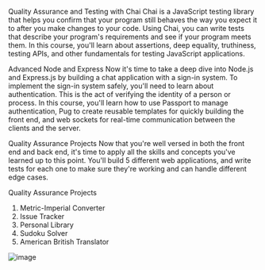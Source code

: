 Quality Assurance and Testing with Chai
Chai is a JavaScript testing library that helps you confirm that your program still behaves the way you expect it to after you make changes to your code.
Using Chai, you can write tests that describe your program's requirements and see if your program meets them.
In this course, you'll learn about assertions, deep equality, truthiness, testing APIs, and other fundamentals for testing JavaScript applications.



Advanced Node and Express
Now it's time to take a deep dive into Node.js and Express.js by building a chat application with a sign-in system.
To implement the sign-in system safely, you'll need to learn about authentication. This is the act of verifying the identity of a person or process.
In this course, you'll learn how to use Passport to manage authentication, Pug to create reusable templates for quickly building the front end, and web sockets 
for real-time communication between the clients and the server.



Quality Assurance Projects
Now that you're well versed in both the front end and back end, it's time to apply all the skills and concepts you've learned up to this point. You'll build
5 different web applications, and write tests for each one to make sure they're working and can handle different edge cases.


Quality Assurance Projects

1. Metric-Imperial Converter
2. Issue Tracker
3. Personal Library
4. Sudoku Solver
5. American British Translator

![image](https://github.com/user-attachments/assets/37863910-2f6c-4278-9e49-f7d9c4160675)

